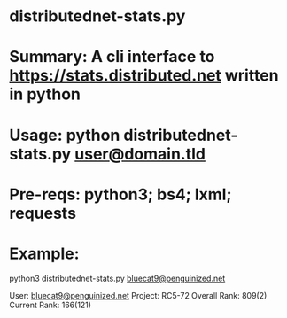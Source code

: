 # distributednet-stats.py
# Summary: A cli interface to https://stats.distributed.net written in python
# Usage: python distributednet-stats.py <user@domain.tld>
# Pre-reqs: python3; bs4; lxml; requests
# Example: 
python3 distributednet-stats.py bluecat9@penguinized.net

User: bluecat9@penguinized.net
Project: RC5-72 
Overall Rank: 809(2) 
Current Rank: 166(121) 
